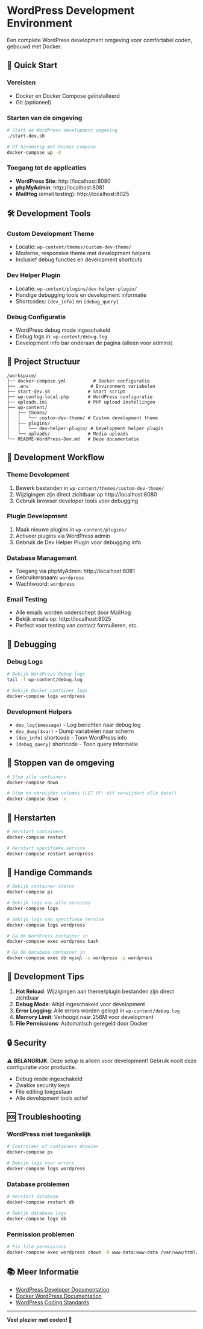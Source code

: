 # WordPress Development Environment

Een complete WordPress development omgeving voor comfortabel coden, gebouwd met Docker.

## 🚀 Quick Start

### Vereisten
- Docker en Docker Compose geïnstalleerd
- Git (optioneel)

### Starten van de omgeving

```bash
# Start de WordPress development omgeving
./start-dev.sh

# Of handmatig met Docker Compose
docker-compose up -d
```

### Toegang tot de applicaties

- **WordPress Site**: http://localhost:8080
- **phpMyAdmin**: http://localhost:8081
- **MailHog** (email testing): http://localhost:8025

## 🛠️ Development Tools

### Custom Development Theme
- Locatie: `wp-content/themes/custom-dev-theme/`
- Moderne, responsive theme met development helpers
- Inclusief debug functies en development shortcuts

### Dev Helper Plugin
- Locatie: `wp-content/plugins/dev-helper-plugin/`
- Handige debugging tools en development informatie
- Shortcodes: `[dev_info]` en `[debug_query]`

### Debug Configuratie
- WordPress debug mode ingeschakeld
- Debug logs in: `wp-content/debug.log`
- Development info bar onderaan de pagina (alleen voor admins)

## 📁 Project Structuur

```
/workspace/
├── docker-compose.yml          # Docker configuratie
├── .env                       # Environment variabelen
├── start-dev.sh              # Start script
├── wp-config-local.php       # WordPress configuratie
├── uploads.ini               # PHP upload instellingen
├── wp-content/
│   ├── themes/
│   │   └── custom-dev-theme/ # Custom development theme
│   ├── plugins/
│   │   └── dev-helper-plugin/ # Development helper plugin
│   └── uploads/              # Media uploads
└── README-WordPress-Dev.md   # Deze documentatie
```

## 🔧 Development Workflow

### Theme Development
1. Bewerk bestanden in `wp-content/themes/custom-dev-theme/`
2. Wijzigingen zijn direct zichtbaar op http://localhost:8080
3. Gebruik browser developer tools voor debugging

### Plugin Development
1. Maak nieuwe plugins in `wp-content/plugins/`
2. Activeer plugins via WordPress admin
3. Gebruik de Dev Helper Plugin voor debugging info

### Database Management
- Toegang via phpMyAdmin: http://localhost:8081
- Gebruikersnaam: `wordpress`
- Wachtwoord: `wordpress`

### Email Testing
- Alle emails worden onderschept door MailHog
- Bekijk emails op: http://localhost:8025
- Perfect voor testing van contact formulieren, etc.

## 🐛 Debugging

### Debug Logs
```bash
# Bekijk WordPress debug logs
tail -f wp-content/debug.log

# Bekijk Docker container logs
docker-compose logs wordpress
```

### Development Helpers
- `dev_log($message)` - Log berichten naar debug.log
- `dev_dump($var)` - Dump variabelen naar scherm
- `[dev_info]` shortcode - Toon WordPress info
- `[debug_query]` shortcode - Toon query informatie

## 🛑 Stoppen van de omgeving

```bash
# Stop alle containers
docker-compose down

# Stop en verwijder volumes (LET OP: dit verwijdert alle data!)
docker-compose down -v
```

## 🔄 Herstarten

```bash
# Herstart containers
docker-compose restart

# Herstart specifieke service
docker-compose restart wordpress
```

## 📝 Handige Commands

```bash
# Bekijk container status
docker-compose ps

# Bekijk logs van alle services
docker-compose logs

# Bekijk logs van specifieke service
docker-compose logs wordpress

# Ga de WordPress container in
docker-compose exec wordpress bash

# Ga de database container in
docker-compose exec db mysql -u wordpress -p wordpress
```

## 🎯 Development Tips

1. **Hot Reload**: Wijzigingen aan theme/plugin bestanden zijn direct zichtbaar
2. **Debug Mode**: Altijd ingeschakeld voor development
3. **Error Logging**: Alle errors worden gelogd in `wp-content/debug.log`
4. **Memory Limit**: Verhoogd naar 256M voor development
5. **File Permissions**: Automatisch geregeld door Docker

## 🔒 Security

⚠️ **BELANGRIJK**: Deze setup is alleen voor development! Gebruik nooit deze configuratie voor productie.

- Debug mode ingeschakeld
- Zwakke security keys
- File editing toegestaan
- Alle development tools actief

## 🆘 Troubleshooting

### WordPress niet toegankelijk
```bash
# Controleer of containers draaien
docker-compose ps

# Bekijk logs voor errors
docker-compose logs wordpress
```

### Database problemen
```bash
# Herstart database
docker-compose restart db

# Bekijk database logs
docker-compose logs db
```

### Permission problemen
```bash
# Fix file permissions
docker-compose exec wordpress chown -R www-data:www-data /var/www/html/wp-content
```

## 📚 Meer Informatie

- [WordPress Developer Documentation](https://developer.wordpress.org/)
- [Docker WordPress Documentation](https://hub.docker.com/_/wordpress)
- [WordPress Coding Standards](https://developer.wordpress.org/coding-standards/)

---

**Veel plezier met coden! 🎉**